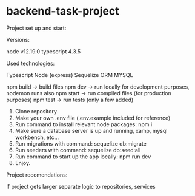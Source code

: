 # backend-task-project

Project set up and start:

Versions:

node v12.19.0
typescript 4.3.5

Used technologies:

Typescript
Node (express)
Sequelize ORM
MYSQL

npm build -> build files
npm dev -> run locally for development purposes, nodemon runs also
npm start -> run compiled files (for production purposes)
npm test -> run tests (only a few added)

1. Clone repository
2. Make your own .env file (.env.example included for reference)
3. Run command to install relevant node packages: npm i
4. Make sure a database server is up and running, xamp, mysql workbench, etc...
5. Run migrations with command: sequelize db:migrate
6. Run seeders with command: sequelize db:seed:all
7. Run command to start up the app locally: npm run dev
8. Enjoy.

Project recomendations:

If project gets larger separate logic to repositories, services